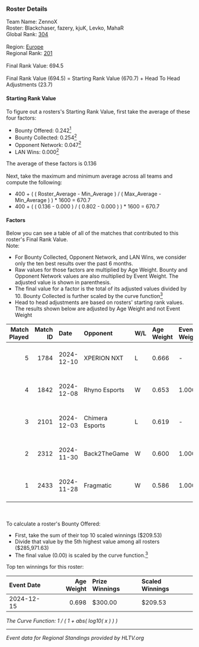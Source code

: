 ### Roster Details<br />
Team Name: ZennoX<br />
Roster: Blackchaser, fazery, kjuK, Levko, MahaR<br />
Global Rank: [304](../../standings_global_2025_02_28.md)<br />
<br />
Region: [Europe]( ../../standings_europe_2025_02_28.md)<br />
Regional Rank: [201]( ../../standings_europe_2025_02_28.md)<br />
<br />
Final Rank Value:  694.5<br />
<br />
Final Rank Value (694.5) = Starting Rank Value (670.7) + Head To Head Adjustments (23.7)<br />

#### Starting Rank Value<br />
To figure out a rosters's Starting Rank Value, first take the average of these four factors:<br />
- Bounty Offered: 0.242[<sup>1</sup>](#table2)
- Bounty Collected: 0.254[<sup>2</sup>](#table1)
- Opponent Network: 0.047[<sup>2</sup>](#table1)
- LAN Wins: 0.000[<sup>2</sup>](#table1)

The average of these factors is 0.136<br />
<br />
Next, take the maximum and minimum average across all teams and compute the following:<br />
- 400 + ( ( Roster_Average - Min_Average ) / ( Max_Average - Min_Average ) ) * 1600 = 670.7
- 400 + ( ( 0.136 - 0.000 ) / ( 0.802 - 0.000 ) ) * 1600 = 670.7


#### Factors<br />
Below you can see a table of all of the matches that contributed to this roster's Final Rank Value.<br />
Note:<br />

- For Bounty Collected, Opponent Network, and LAN Wins, we consider only the ten best results over the past 6 months.
- Raw values for those factors are multiplied by Age Weight. Bounty and Opponent Network values are also multiplied by Event Weight. The adjusted value is shown in parenthesis.
- The final value for a factor is the total of its adjusted values divided by 10. Bounty Collected is further scaled by the curve function[<sup>3</sup>](#curveFunction)
- Head to head adjustments are based on rosters' starting rank values. The results shown below are adjusted by Age Weight and not Event Weight
<span id="table1"></span><br />


| Match Played | Match ID | Date       | Opponent        | W/L | Age Weight | Event Weight | Bounty Collected | Opponent Network | LAN Wins  | H2H Adj. | Roster                                  |
| -: | -: | :- | :- | :- | :- | :- | :- | :- | :- | -: | :- |
|            5 |     1784 | 2024-12-10 | XPERION NXT     | L   | 0.666      | -            | -                | -                | -         |   -10.29 | Blackchaser, fazery, kjuK, Levko, MahaR |
|            4 |     1842 | 2024-12-08 | Rhyno Esports   | W   | 0.653      | 1.000        | 0.016 (0.010)    | 0.431 (0.282)    | 0 (0.000) |    17.14 | Blackchaser, fazery, kjuK, Levko, MahaR |
|            3 |     2101 | 2024-12-03 | Chimera Esports | L   | 0.619      | -            | -                | -                | -         |    -2.08 | Blackchaser, fazery, kjuK, Levko, MahaR |
|            2 |     2312 | 2024-11-30 | Back2TheGame    | W   | 0.600      | 1.000        | 0.002 (0.001)    | 0.245 (0.147)    | 0 (0.000) |    12.03 | Blackchaser, fazery, kjuK, Levko, MahaR |
|            1 |     2433 | 2024-11-28 | Fragmatic       | W   | 0.586      | 1.000        | 0.000 (0.000)    | 0.075 (0.044)    | 0 (0.000) |     6.94 | Blackchaser, fazery, kjuK, Levko, MahaR |

<br />
<span id="table2"></span><br />
To calculate a roster's Bounty Offered:<br />

- First, take the sum of their top 10 scaled winnings ($209.53)
- Divide that value by the 5th highest value among all rosters ($285,971.63)
- The final value (0.00) is scaled by the curve function.[<sup>3</sup>](#curveFunction)

Top ten winnings for this roster:<br />

| Event Date | Age Weight | Prize Winnings | Scaled Winnings |
| :- | -: | :- | :- |
| 2024-12-15 |      0.698 | $300.00        | $209.53         |


<span id="curveFunction"></span>_The Curve Function: 1 / ( 1 + abs( log10( x ) ) )_<br />

---
_Event data for Regional Standings provided by HLTV.org_<br />
